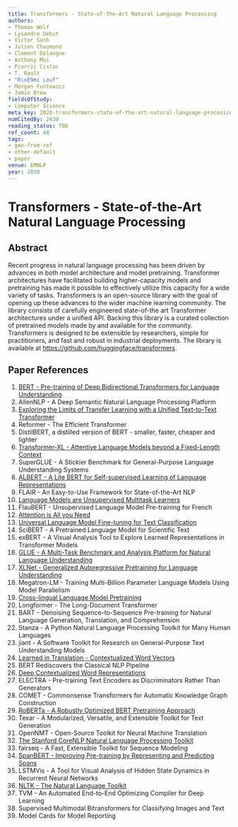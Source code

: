```yaml
---
title: Transformers - State-of-the-Art Natural Language Processing
authors:
- Thomas Wolf
- Lysandre Debut
- Victor Sanh
- Julien Chaumond
- Clement Delangue
- Anthony Moi
- Pierric Cistac
- T. Rault
- "R\xE9mi Louf"
- Morgan Funtowicz
- Jamie Brew
fieldsOfStudy:
- Computer Science
meta_key: 2020-transformers-state-of-the-art-natural-language-processing
numCitedBy: 2430
reading_status: TBD
ref_count: 48
tags:
- gen-from-ref
- other-default
- paper
venue: EMNLP
year: 2020
---
```


# Transformers - State-of-the-Art Natural Language Processing

## Abstract

Recent progress in natural language processing has been driven by advances in both model architecture and model pretraining. Transformer architectures have facilitated building higher-capacity models and pretraining has made it possible to effectively utilize this capacity for a wide variety of tasks. Transformers is an open-source library with the goal of opening up these advances to the wider machine learning community. The library consists of carefully engineered state-of-the art Transformer architectures under a unified API. Backing this library is a curated collection of pretrained models made by and available for the community. Transformers is designed to be extensible by researchers, simple for practitioners, and fast and robust in industrial deployments. The library is available at https://github.com/huggingface/transformers.

## Paper References

1. [BERT - Pre-training of Deep Bidirectional Transformers for Language Understanding](2019-bert.md)
2. AllenNLP - A Deep Semantic Natural Language Processing Platform
3. [Exploring the Limits of Transfer Learning with a Unified Text-to-Text Transformer](2020-exploring-the-limits-of-transfer-learning-with-a-unified-text-to-text-transformer)
4. Reformer - The Efficient Transformer
5. DistilBERT, a distilled version of BERT - smaller, faster, cheaper and lighter
6. [Transformer-XL - Attentive Language Models beyond a Fixed-Length Context](2019-transformer-xl-attentive-language-models-beyond-a-fixed-length-context)
7. SuperGLUE - A Stickier Benchmark for General-Purpose Language Understanding Systems
8. [ALBERT - A Lite BERT for Self-supervised Learning of Language Representations](2020-albert-a-lite-bert-for-self-supervised-learning-of-language-representations)
9. FLAIR - An Easy-to-Use Framework for State-of-the-Art NLP
10. [Language Models are Unsupervised Multitask Learners](2019-language-models-are-unsupervised-multitask-learners)
11. FlauBERT - Unsupervised Language Model Pre-training for French
12. [Attention is All you Need](2017-attention-is-all-you-need)
13. [Universal Language Model Fine-tuning for Text Classification](2018-universal-language-model-fine-tuning-for-text-classification)
14. SciBERT - A Pretrained Language Model for Scientific Text
15. exBERT - A Visual Analysis Tool to Explore Learned Representations in Transformer Models
16. [GLUE - A Multi-Task Benchmark and Analysis Platform for Natural Language Understanding](2018-glue-a-multi-task-benchmark-and-analysis-platform-for-natural-language-understanding)
17. [XLNet - Generalized Autoregressive Pretraining for Language Understanding](2019-xlnet-generalized-autoregressive-pretraining-for-language-understanding)
18. Megatron-LM - Training Multi-Billion Parameter Language Models Using Model Parallelism
19. [Cross-lingual Language Model Pretraining](2019-cross-lingual-language-model-pretraining)
20. Longformer - The Long-Document Transformer
21. BART - Denoising Sequence-to-Sequence Pre-training for Natural Language Generation, Translation, and Comprehension
22. Stanza - A Python Natural Language Processing Toolkit for Many Human Languages
23. jiant - A Software Toolkit for Research on General-Purpose Text Understanding Models
24. [Learned in Translation - Contextualized Word Vectors](2017-learned-in-translation-contextualized-word-vectors)
25. BERT Rediscovers the Classical NLP Pipeline
26. [Deep Contextualized Word Representations](2018-deep-contextualized-word-representations)
27. ELECTRA - Pre-training Text Encoders as Discriminators Rather Than Generators
28. COMET - Commonsense Transformers for Automatic Knowledge Graph Construction
29. [RoBERTa - A Robustly Optimized BERT Pretraining Approach](2019-roberta-a-robustly-optimized-bert-pretraining-approach)
30. Texar - A Modularized, Versatile, and Extensible Toolkit for Text Generation
31. OpenNMT - Open-Source Toolkit for Neural Machine Translation
32. [The Stanford CoreNLP Natural Language Processing Toolkit](2014-the-stanford-corenlp-natural-language-processing-toolkit)
33. fairseq - A Fast, Extensible Toolkit for Sequence Modeling
34. [SpanBERT - Improving Pre-training by Representing and Predicting Spans](2020-spanbert-improving-pre-training-by-representing-and-predicting-spans)
35. LSTMVis - A Tool for Visual Analysis of Hidden State Dynamics in Recurrent Neural Networks
36. [NLTK - The Natural Language Toolkit](2004-nltk-the-natural-language-toolkit)
37. TVM - An Automated End-to-End Optimizing Compiler for Deep Learning
38. Supervised Multimodal Bitransformers for Classifying Images and Text
39. Model Cards for Model Reporting
